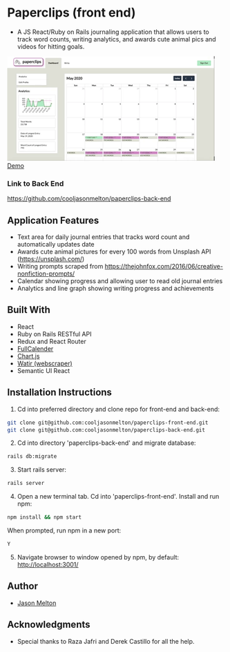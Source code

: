 # Paperclips (front end)
* A JS React/Ruby on Rails journaling application that allows users to track word counts, writing analytics, and awards cute animal pics and videos for hitting goals.  

<img src="https://github.com/cooljasonmelton/paperclips-front-end/blob/master/Animated%20GIF-downsized_large%20(2).gif" width=""/>
<a href="https://www.youtube.com/watch?v=vqtw3m22R2k&t=4s"> Demo </a>

### Link to Back End
<a href='https://github.com/cooljasonmelton/paperclips-front-end'>https://github.com/cooljasonmelton/paperclips-back-end<a>

## Application Features
* Text area for daily journal entries that tracks word count and automatically updates date
* Awards cute animal pictures for every 100 words from Unsplash API (https://unsplash.com/)
* Writing prompts scraped from https://thejohnfox.com/2016/06/creative-nonfiction-prompts/
* Calendar showing progress and allowing user to read old journal entries
* Analytics and line graph showing writing progress and achievements 

## Built With​
* React
* Ruby on Rails RESTful API
* Redux and React Router
* <a href='https://github.com/fullcalendar/fullcalendar-react'>FullCalender</a>
* <a href='https://www.chartjs.org/'>Chart.js</a>
* <a href='http://watir.com/'>Watir (webscraper)</a>
* Semantic UI React
​
## Installation Instructions
1. Cd into preferred directory and clone repo for front-end and back-end:
```bash
git clone git@github.com:cooljasonmelton/paperclips-front-end.git
git clone git@github.com:cooljasonmelton/paperclips-back-end.git
```
2. Cd into directory 'paperclips-back-end' and migrate database:
```bash
rails db:migrate
```
3. Start rails server:
```bash
rails server
```
4. Open a new terminal tab. Cd into 'paperclips-front-end'. Install and run npm:
```bash
npm install && npm start
```
When prompted, run npm in a new port:
```bash
Y
```
5. Navigate browser to window opened by npm, by default: <a href='http://localhost:3001/'> http://localhost:3001/ </a> 

## Author
* <a href='https://github.com/cooljasonmelton'> Jason Melton</a>

## Acknowledgments
* Special thanks to Raza Jafri and Derek Castillo for all the help.




